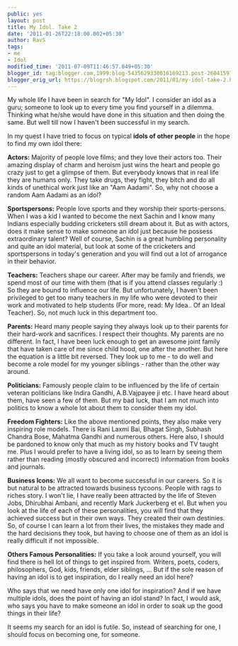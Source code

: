 ```yaml
---
public: yes
layout: post
title: My Idol. Take 2
date: '2011-01-26T22:18:00.002+05:30'
author: RavS
tags:
- me
- Idol
modified_time: '2011-07-09T11:46:57.849+05:30'
blogger_id: tag:blogger.com,1999:blog-5435629330016169213.post-2604159779235615325
blogger_orig_url: https://blogrsh.blogspot.com/2011/01/my-idol-take-2.html
---
```


My whole life I have been in search for "My Idol". I consider an idol as a guru; someone to look up to every time you find yourself in a dilemma. Thinking what he/she would have done in this situation and then doing the same. But well till now I haven't been successful in my search.  
  
In my quest I have tried to focus on typical **idols of other people** in the hope to find my own idol there:  
  
**Actors:** Majority of people love films; and they love their actors too. Their amazing display of charm and heroism just wins the heart and people go crazy just to get a glimpse of them. But everybody knows that in real life they are humans only. They take drugs, they fight, they bitch and do all kinds of unethical work just like an "Aam Aadami". So, why not choose a random Aam Aadami as an idol?  
  
**Sportspersons:** People love sports and they worship their sports-persons. When I was a kid I wanted to become the next Sachin and I know many Indians especially budding cricketers still dream about it. But as with actors, does it make sense to make someone an idol just because he possess extraordinary talent? Well of course, Sachin is a great humbling personality and quite an idol material, but look at some of the cricketers and sportspersons in today's generation and you will find out a lot of arrogance in their behavior.  
  
**Teachers:** Teachers shape our career. After may be family and friends, we spend most of our time with them (that is if you attend classes regularly :) So they are bound to influence our life. But unfortunately, I haven't been privileged to get too many teachers in my life who were devoted to their work and motivated to help students (For more, read: My Idea.. Of an Ideal Teacher). So, not much luck in this department too.  
  
**Parents:** Heard many people saying they always look up to their parents for their hard-work and sacrifices. I respect their thoughts. My parents are no different. In fact, I have been luck enough to get an awesome joint family that have taken care of me since child hood, one after the another. But here the equation is a little bit reversed. They look up to me - to do well and become a role model for my younger siblings - rather than the other way around.  
  
**Politicians:** Famously people claim to be influenced by the life of certain veteran politicians like Indira Gandhi, A.B.Vajpayee ji etc. I have heard about them, have seen a few of them. But my bad luck, that I am not much into politics to know a whole lot about them to consider them my idol.  
  
**Freedom Fighters:** Like the above mentioned points, they also make very inspiring role models. There is Rani Laxmi Bai, Bhagat Singh, Subhash Chandra Bose, Mahatma Gandhi and numerous others. Here also, I should be pardoned to know only that much as my history books and TV taught me. Plus I would prefer to have a living idol, so as to learn by seeing them rather than reading (mostly obscured and incorrect) information from books and journals.  
  
**Business Icons:** We all want to become successful in our careers. So it is but natural to be attracted towards business tycoons. People with rags to riches story. I won't lie, I have really been attracted by the life of Steven Jobs, Dhirubhai Ambani, and recently Mark Juckerberg et el. But when you look at the life of each of these personalities, you will find that they achieved success but in their own ways. They created their own destinies. So, of course I can learn a lot from their lives, the mistakes they made and the hard decisions they took, but having to choose one of them as an idol is really difficult if not impossible.  
  
**Others Famous Personalities:** If you take a look around yourself, you will find there is hell lot of things to get inspired from. Writers, poets, coders, philosophers, God, kids, friends, elder siblings, ... But if the sole reason of having an idol is to get inspiration, do I really need an idol here?  
  
Who says that we need have only one idol for inspiration? And if we have multiple idols, does the point of having an idol stand? In fact, I would ask, who says you have to make someone an idol in order to soak up the good things in their life?  
  
  
It seems my search for an idol is futile. So, instead of searching for one, I should focus on becoming one, for someone.